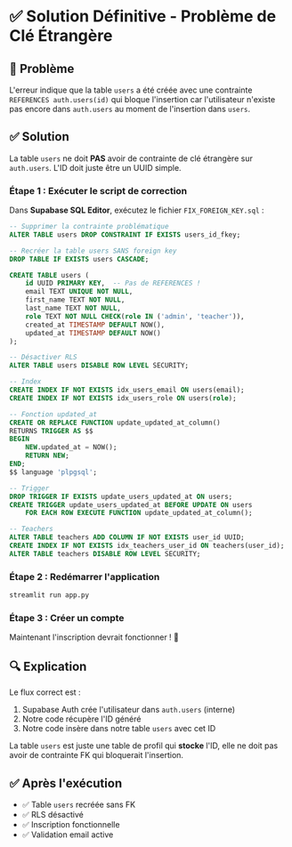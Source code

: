 # ✅ Solution Définitive - Problème de Clé Étrangère

## 🔴 Problème

L'erreur indique que la table `users` a été créée avec une contrainte `REFERENCES auth.users(id)` qui bloque l'insertion car l'utilisateur n'existe pas encore dans `auth.users` au moment de l'insertion dans `users`.

## ✅ Solution

La table `users` ne doit **PAS** avoir de contrainte de clé étrangère sur `auth.users`. L'ID doit juste être un UUID simple.

### Étape 1 : Exécuter le script de correction

Dans **Supabase SQL Editor**, exécutez le fichier `FIX_FOREIGN_KEY.sql` :

```sql
-- Supprimer la contrainte problématique
ALTER TABLE users DROP CONSTRAINT IF EXISTS users_id_fkey;

-- Recréer la table users SANS foreign key
DROP TABLE IF EXISTS users CASCADE;

CREATE TABLE users (
    id UUID PRIMARY KEY,  -- Pas de REFERENCES !
    email TEXT UNIQUE NOT NULL,
    first_name TEXT NOT NULL,
    last_name TEXT NOT NULL,
    role TEXT NOT NULL CHECK(role IN ('admin', 'teacher')),
    created_at TIMESTAMP DEFAULT NOW(),
    updated_at TIMESTAMP DEFAULT NOW()
);

-- Désactiver RLS
ALTER TABLE users DISABLE ROW LEVEL SECURITY;

-- Index
CREATE INDEX IF NOT EXISTS idx_users_email ON users(email);
CREATE INDEX IF NOT EXISTS idx_users_role ON users(role);

-- Fonction updated_at
CREATE OR REPLACE FUNCTION update_updated_at_column()
RETURNS TRIGGER AS $$
BEGIN
    NEW.updated_at = NOW();
    RETURN NEW;
END;
$$ language 'plpgsql';

-- Trigger
DROP TRIGGER IF EXISTS update_users_updated_at ON users;
CREATE TRIGGER update_users_updated_at BEFORE UPDATE ON users
    FOR EACH ROW EXECUTE FUNCTION update_updated_at_column();

-- Teachers
ALTER TABLE teachers ADD COLUMN IF NOT EXISTS user_id UUID;
CREATE INDEX IF NOT EXISTS idx_teachers_user_id ON teachers(user_id);
ALTER TABLE teachers DISABLE ROW LEVEL SECURITY;
```

### Étape 2 : Redémarrer l'application

```bash
streamlit run app.py
```

### Étape 3 : Créer un compte

Maintenant l'inscription devrait fonctionner ! 🎉

## 🔍 Explication

Le flux correct est :
1. Supabase Auth crée l'utilisateur dans `auth.users` (interne)
2. Notre code récupère l'ID généré
3. Notre code insère dans notre table `users` avec cet ID

La table `users` est juste une table de profil qui **stocke** l'ID, elle ne doit pas avoir de contrainte FK qui bloquerait l'insertion.

## ✅ Après l'exécution

- ✅ Table `users` recréée sans FK
- ✅ RLS désactivé
- ✅ Inscription fonctionnelle
- ✅ Validation email active
